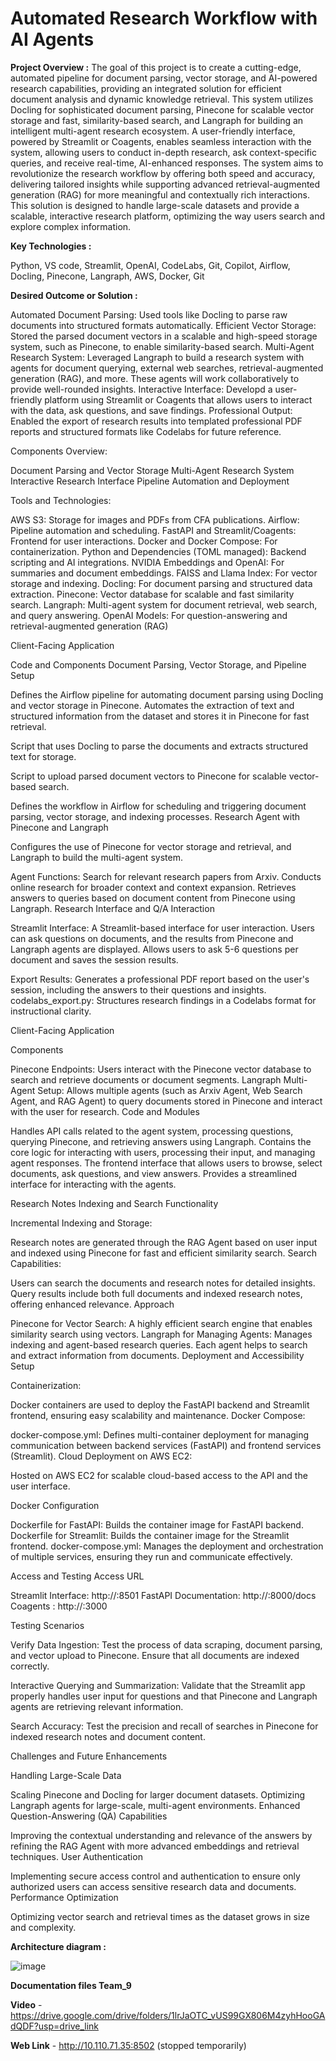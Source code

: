 # Automated Research Workflow with AI Agents

**Project Overview :** 
The goal of this project is to create a cutting-edge, automated pipeline for document parsing, vector storage, and AI-powered research capabilities, providing an integrated solution for efficient document analysis and dynamic knowledge retrieval. This system utilizes Docling for sophisticated document parsing, Pinecone for scalable vector storage and fast, similarity-based search, and Langraph for building an intelligent multi-agent research ecosystem. A user-friendly interface, powered by Streamlit or Coagents, enables seamless interaction with the system, allowing users to conduct in-depth research, ask context-specific queries, and receive real-time, AI-enhanced responses. The system aims to revolutionize the research workflow by offering both speed and accuracy, delivering tailored insights while supporting advanced retrieval-augmented generation (RAG) for more meaningful and contextually rich interactions. This solution is designed to handle large-scale datasets and provide a scalable, interactive research platform, optimizing the way users search and explore complex information.


**Key Technologies :**

Python, VS code, Streamlit, OpenAI, CodeLabs, Git, Copilot, Airflow, Docling, Pinecone, Langraph, AWS, Docker, Git


**Desired Outcome or Solution :**

Automated Document Parsing: Used tools like Docling to parse raw documents into structured formats automatically.
Efficient Vector Storage: Stored the parsed document vectors in a scalable and high-speed storage system, such as Pinecone, to enable similarity-based search.
Multi-Agent Research System: Leveraged Langraph to build a research system with agents for document querying, external web searches, retrieval-augmented generation (RAG), and more. These agents will work collaboratively to provide well-rounded insights.
Interactive Interface: Developd a user-friendly platform using Streamlit or Coagents that allows users to interact with the data, ask questions, and save findings.
Professional Output: Enabled the export of research results into templated professional PDF reports and structured formats like Codelabs for future reference.

Components Overview:

Document Parsing and Vector Storage
Multi-Agent Research System
Interactive Research Interface
Pipeline Automation and Deployment

Tools and Technologies:

AWS S3: Storage for images and PDFs from CFA publications.
Airflow: Pipeline automation and scheduling.
FastAPI and Streamlit/Coagents: Frontend for user interactions.
Docker and Docker Compose: For containerization.
Python and Dependencies (TOML managed): Backend scripting and AI integrations.
NVIDIA Embeddings and OpenAI: For summaries and document embeddings.
FAISS and Llama Index: For vector storage and indexing.
Docling: For document parsing and structured data extraction.
Pinecone: Vector database for scalable and fast similarity search.
Langraph: Multi-agent system for document retrieval, web search, and query answering.
OpenAI Models: For question-answering and retrieval-augmented generation (RAG)

Client-Facing Application

Code and Components
Document Parsing, Vector Storage, and Pipeline Setup

Defines the Airflow pipeline for automating document parsing using Docling and vector storage in Pinecone.
Automates the extraction of text and structured information from the dataset and stores it in Pinecone for fast retrieval.

Script that uses Docling to parse the documents and extracts structured text for storage.

Script to upload parsed document vectors to Pinecone for scalable vector-based search.

Defines the workflow in Airflow for scheduling and triggering document parsing, vector storage, and indexing processes.
Research Agent with Pinecone and Langraph


Configures the use of Pinecone for vector storage and retrieval, and Langraph to build the multi-agent system.

Agent Functions:
Search for relevant research papers from Arxiv.
Conducts online research for broader context and context expansion.
Retrieves answers to queries based on document content from Pinecone using Langraph.
Research Interface and Q/A Interaction

Streamlit Interface:
A Streamlit-based interface for user interaction. Users can ask questions on documents, and the results from Pinecone and Langraph agents are displayed.
Allows users to ask 5-6 questions per document and saves the session results.

Export Results:
Generates a professional PDF report based on the user's session, including the answers to their questions and insights.
codelabs_export.py: Structures research findings in a Codelabs format for instructional clarity.

Client-Facing Application

Components

Pinecone Endpoints:
Users interact with the Pinecone vector database to search and retrieve documents or document segments.
Langraph Multi-Agent Setup:
Allows multiple agents (such as Arxiv Agent, Web Search Agent, and RAG Agent) to query documents stored in Pinecone and interact with the user for research.
Code and Modules

Handles API calls related to the agent system, processing questions, querying Pinecone, and retrieving answers using Langraph.
Contains the core logic for interacting with users, processing their input, and managing agent responses.
The frontend interface that allows users to browse, select documents, ask questions, and view answers. Provides a streamlined interface for interacting with the agents.

Research Notes Indexing and Search
Functionality

Incremental Indexing and Storage:

Research notes are generated through the RAG Agent based on user input and indexed using Pinecone for fast and efficient similarity search.
Search Capabilities:

Users can search the documents and research notes for detailed insights. Query results include both full documents and indexed research notes, offering enhanced relevance.
Approach

Pinecone for Vector Search:
A highly efficient search engine that enables similarity search using vectors.
Langraph for Managing Agents:
Manages indexing and agent-based research queries. Each agent helps to search and extract information from documents.
Deployment and Accessibility
Setup

Containerization:

Docker containers are used to deploy the FastAPI backend and Streamlit frontend, ensuring easy scalability and maintenance.
Docker Compose:

docker-compose.yml: Defines multi-container deployment for managing communication between backend services (FastAPI) and frontend services (Streamlit).
Cloud Deployment on AWS EC2:

Hosted on AWS EC2 for scalable cloud-based access to the API and the user interface.

Docker Configuration

Dockerfile for FastAPI: Builds the container image for FastAPI backend.
Dockerfile for Streamlit: Builds the container image for the Streamlit frontend.
docker-compose.yml: Manages the deployment and orchestration of multiple services, ensuring they run and communicate effectively.

Access and Testing
Access URL

Streamlit Interface: http://<ec2-ip>:8501
FastAPI Documentation: http://<ec2-ip>:8000/docs
Coagents : http://<ec2-ip>:3000

Testing Scenarios

Verify Data Ingestion: Test the process of data scraping, document parsing, and vector upload to Pinecone. Ensure that all documents are indexed correctly.

Interactive Querying and Summarization: Validate that the Streamlit app properly handles user input for questions and that Pinecone and Langraph agents are retrieving relevant information.

Search Accuracy: Test the precision and recall of searches in Pinecone for indexed research notes and document content.

Challenges and Future Enhancements

Handling Large-Scale Data

Scaling Pinecone and Docling for larger document datasets.
Optimizing Langraph agents for large-scale, multi-agent environments.
Enhanced Question-Answering (QA) Capabilities

Improving the contextual understanding and relevance of the answers by refining the RAG Agent with more advanced embeddings and retrieval techniques.
User Authentication

Implementing secure access control and authentication to ensure only authorized users can access sensitive research data and documents.
Performance Optimization

Optimizing vector search and retrieval times as the dataset grows in size and complexity.

**Architecture diagram :**

![image](https://github.com/user-attachments/assets/74ab661c-9878-4c81-8453-e8df3956dac1)


**Documentation files Team_9** 

**Video** - https://drive.google.com/drive/folders/1lrJaOTC_vUS99GX806M4zyhHooGAdQDF?usp=drive_link

**Web Link** - http://10.110.71.35:8502 (stopped temporarily)

